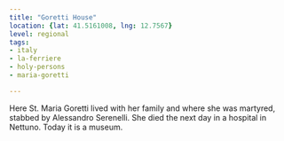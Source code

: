 ```yaml
---
title: "Goretti House"
location: {lat: 41.5161008, lng: 12.7567}
level: regional
tags:
- italy
- la-ferriere
- holy-persons
- maria-goretti

---
```



Here St. Maria Goretti lived with her family and where she was martyred, stabbed by Alessandro Serenelli.  She died the next day in a hospital in Nettuno.  Today it is a museum.


